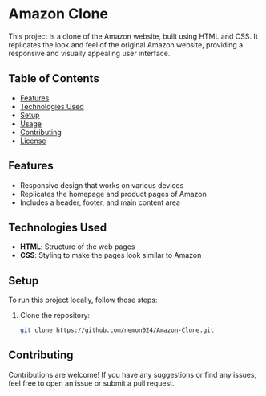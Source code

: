 # Amazon Clone

This project is a clone of the Amazon website, built using HTML and CSS. It replicates the look and feel of the original Amazon website, providing a responsive and visually appealing user interface.

## Table of Contents
- [Features](#features)
- [Technologies Used](#technologies-used)
- [Setup](#setup)
- [Usage](#usage)
- [Contributing](#contributing)
- [License](#license)

## Features
- Responsive design that works on various devices
- Replicates the homepage and product pages of Amazon
- Includes a header, footer, and main content area

## Technologies Used
- **HTML**: Structure of the web pages
- **CSS**: Styling to make the pages look similar to Amazon

## Setup
To run this project locally, follow these steps:

1. Clone the repository:
   ```sh
   git clone https://github.com/nemon024/Amazon-Clone.git


## Contributing
Contributions are welcome! If you have any suggestions or find any issues, feel free to open an issue or submit a pull request.
